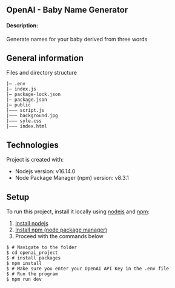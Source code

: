 
## OpenAI - Baby Name Generator
#### Description: 
Generate names for your baby derived from three words



## General information
Files and directory structure
```
|– .env
|– index.js
|– package-lock.json
|– package.json
|– public 
|––– script.js
|––– background.jpg
|––– syle.css
|––– index.html
```
	
## Technologies
Project is created with:
* Nodejs version: v16.14.0
* Node Package Manager (npm) version: v8.3.1

	
## Setup
To run this project, install it locally using [nodejs](https://www.npmjs.com/get-npm) and [npm](https://www.npmjs.com/get-npm):

1. [Install nodejs](https://www.npmjs.com/get-npm)
2. [Install npm (node package manager)](https://www.npmjs.com/get-npm)
3. Proceed with the commands below
```
$ # Navigate to the folder
$ cd openai_project
$ # install packages
$ npm install
$ # Make sure you enter your OpenAI API Key in the .env file
$ # Run the program
$ npm run dev
```
